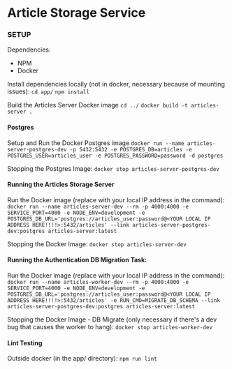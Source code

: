 # Article Storage Service

### SETUP
Dependencies:
- NPM
- Docker

Install dependencies locally (not in docker, necessary because of mounting issues):
`cd app/`
`npm install`

Build the Articles Server Docker image
`cd ../`
`docker build -t articles-server .`

#### Postgres
Setup and Run the Docker Postgres image
`docker run --name articles-server-postgres-dev -p 5432:5432 -e POSTGRES_DB=articles -e POSTGRES_USER=articles_user -e POSTGRES_PASSWORD=password -d postgres`

Stopping the Postgres Image:
`docker stop articles-server-postgres-dev`

#### Running the Articles Storage Server
Run the Docker image (replace with your local IP address in the command):
`docker run --name articles-server-dev --rm -p 4000:4000 -e SERVICE_PORT=4000 -e NODE_ENV=development -e POSTGRES_DB_URL='postgres://articles_user:password@<YOUR LOCAL IP ADDRESS HERE!!!!>:5432/articles' --link articles-server-postgres-dev:postgres articles-server:latest`

Stopping the Docker Image:
`docker stop articles-server-dev`

#### Running the Authentication DB Migration Task:
Run the Docker image (replace with your local IP address in the command):
`docker run --name articles-worker-dev --rm -p 4000:4000 -e SERVICE_PORT=4000 -e NODE_ENV=development -e POSTGRES_DB_URL='postgres://articles_user:password@<YOUR LOCAL IP ADDRESS HERE!!!!>:5432/articles' -e RUN_CMD=MIGRATE_DB_SCHEMA --link articles-server-postgres-dev:postgres articles-server:latest`

Stopping the Docker Image - DB Migrate (only necessary if there's a dev bug that causes the worker to hang):
`docker stop articles-worker-dev`

#### Lint Testing
Outside docker (in the app/ directory):
`npm run lint`
